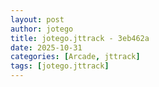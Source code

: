 ```yaml
---
layout: post
author: jotego
title: jotego.jttrack - 3eb462a
date: 2025-10-31
categories: [Arcade, jttrack]
tags: [jotego.jttrack]
---
```


